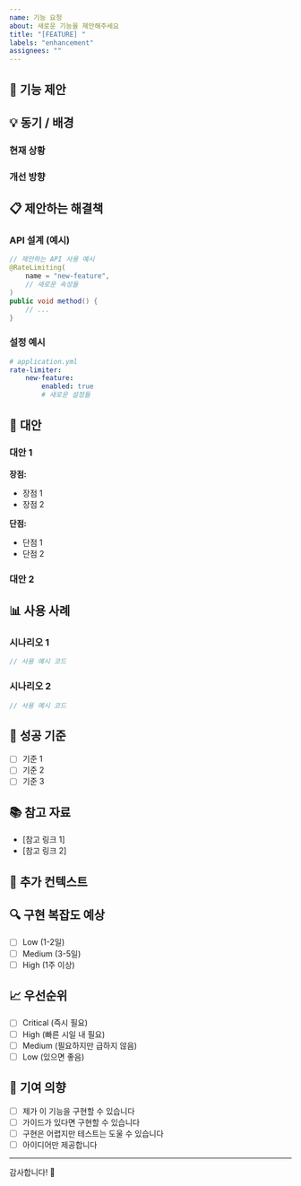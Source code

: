 ```yaml
---
name: 기능 요청
about: 새로운 기능을 제안해주세요
title: "[FEATURE] "
labels: "enhancement"
assignees: ""
---
```


## 🚀 기능 제안

<!-- 제안하는 기능을 명확하고 간결하게 설명해주세요 -->

## 💡 동기 / 배경

<!-- 이 기능이 필요한 이유를 설명해주세요 -->
<!-- 어떤 문제를 해결하거나 어떤 가치를 제공하나요? -->

### 현재 상황

<!-- 현재는 어떻게 동작하거나 제한되어 있나요? -->

### 개선 방향

<!-- 이 기능이 추가되면 어떻게 개선되나요? -->

## 📋 제안하는 해결책

<!-- 원하는 동작을 명확하고 간결하게 설명해주세요 -->

### API 설계 (예시)

```java
// 제안하는 API 사용 예시
@RateLimiting(
    name = "new-feature",
    // 새로운 속성들
)
public void method() {
    // ...
}
```

### 설정 예시

```yaml
# application.yml
rate-limiter:
    new-feature:
        enabled: true
        # 새로운 설정들
```

## 🔄 대안

<!-- 고려한 대안들을 설명해주세요 -->

### 대안 1

<!-- 대안 설명 -->

**장점:**

-   장점 1
-   장점 2

**단점:**

-   단점 1
-   단점 2

### 대안 2

<!-- 대안 설명 -->

## 📊 사용 사례

<!-- 실제 사용 사례를 구체적으로 설명해주세요 -->

### 시나리오 1

```java
// 사용 예시 코드
```

### 시나리오 2

```java
// 사용 예시 코드
```

## 🎯 성공 기준

<!-- 이 기능이 성공적으로 구현되었다고 판단할 기준은? -->

-   [ ] 기준 1
-   [ ] 기준 2
-   [ ] 기준 3

## 📚 참고 자료

<!-- 관련 문서, 논문, 다른 프로젝트의 구현 등을 링크해주세요 -->

-   [참고 링크 1]
-   [참고 링크 2]

## 💬 추가 컨텍스트

<!-- 스크린샷이나 다른 컨텍스트를 추가해주세요 -->

## 🔍 구현 복잡도 예상

<!-- 이 기능의 구현 복잡도를 어떻게 예상하시나요? -->

-   [ ] Low (1-2일)
-   [ ] Medium (3-5일)
-   [ ] High (1주 이상)

## 📈 우선순위

<!-- 이 기능의 우선순위를 어떻게 생각하시나요? -->

-   [ ] Critical (즉시 필요)
-   [ ] High (빠른 시일 내 필요)
-   [ ] Medium (필요하지만 급하지 않음)
-   [ ] Low (있으면 좋음)

## 🤝 기여 의향

<!-- 이 기능을 직접 구현할 의향이 있으신가요? -->

-   [ ] 제가 이 기능을 구현할 수 있습니다
-   [ ] 가이드가 있다면 구현할 수 있습니다
-   [ ] 구현은 어렵지만 테스트는 도울 수 있습니다
-   [ ] 아이디어만 제공합니다

---

감사합니다! 🙏
